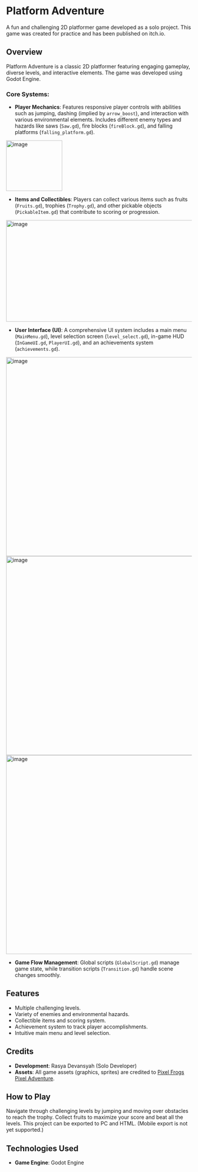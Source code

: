 # Platform Adventure

A fun and challenging 2D platformer game developed as a solo project. This game was created for practice and has been published on itch.io.


## Overview

Platform Adventure is a classic 2D platformer featuring engaging gameplay, diverse levels, and interactive elements. The game was developed using Godot Engine.

### Core Systems:

*   **Player Mechanics**: Features responsive player controls with abilities such as jumping, dashing (implied by `arrow_boost`), and interaction with various environmental elements. Includes different enemy types and hazards like saws (`Saw.gd`), fire blocks (`fireBlock.gd`), and falling platforms (`falling_platform.gd`).

<img width="152" height="137" alt="image" src="https://github.com/user-attachments/assets/93bf1609-9c55-4a82-af4a-8f4a8c288abc" />


*   **Items and Collectibles**: Players can collect various items such as fruits (`Fruits.gd`), trophies (`Trophy.gd`), and other pickable objects (`PickableItem.gd`) that contribute to scoring or progression.

<img width="725" height="275" alt="image" src="https://github.com/user-attachments/assets/e0aed8c3-bd5f-4b19-8304-191bb268410a" />


*   **User Interface (UI)**: A comprehensive UI system includes a main menu (`MainMenu.gd`), level selection screen (`level_select.gd`), in-game HUD (`InGameUI.gd`, `PlayerUI.gd`), and an achievements system (`achievements.gd`).

<img width="959" height="539" alt="image" src="https://github.com/user-attachments/assets/d287313d-9b5e-42e2-ad14-a1b800097e64" />

<img width="959" height="539" alt="image" src="https://github.com/user-attachments/assets/0cb8aef7-3639-4530-a558-ff452008246b" />

<img width="959" height="539" alt="image" src="https://github.com/user-attachments/assets/f2dd91d5-ac42-4705-9c5f-7129d54c600f" />


*   **Game Flow Management**: Global scripts (`GlobalScript.gd`) manage game state, while transition scripts (`Transition.gd`) handle scene changes smoothly.

## Features

*   Multiple challenging levels.
*   Variety of enemies and environmental hazards.
*   Collectible items and scoring system.
*   Achievement system to track player accomplishments.
*   Intuitive main menu and level selection.

## Credits

*   **Development**: Rasya Devansyah (Solo Developer)
*   **Assets**: All game assets (graphics, sprites) are credited to [Pixel Frogs Pixel Adventure](https://pixelfrog-assets.itch.io/pixel-adventure-1).

## How to Play

Navigate through challenging levels by jumping and moving over obstacles to reach the trophy. Collect fruits to maximize your score and beat all the levels. This project can be exported to PC and HTML. (Mobile export is not yet supported.)

## Technologies Used

*   **Game Engine**: Godot Engine
